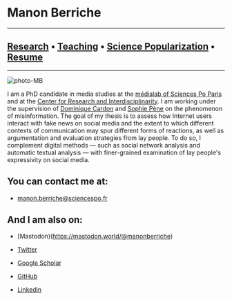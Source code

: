 # **Manon Berriche**

-----------------

## [Research](research.md) • [Teaching](teaching.md) • [Science Popularization](General-Audience.md) • [Resume](https://drive.google.com/file/d/1syRqm-ya3dwk69_t_84dEMdOoiHAiZBB/view?usp=sharing)

-----------------

![photo-MB](MB.jpg)

I am a PhD candidate in media studies at the [médialab of Sciences Po Paris](https://medialab.sciencespo.fr) and at the [Center for Research and Interdisciplinarity](https://www.cri-paris.org/en). I am working under the supervision of [Dominique Cardon](https://medialab.sciencespo.fr/en/people/dominique-cardon) and [Sophie Pène](https://www.dicen-idf.org/membre/pene-sophie) on the phenomenon of misinformation. The goal of my thesis is to assess how Internet users interact with fake news on social media and the extent to which different contexts of communication may spur different forms of reactions, as well as argumentation and evaluation strategies from lay people. To do so, I complement digital methods — such as social network analysis and automatic textual analysis — with finer-grained examination of lay people's expressivity on social media.


## You can contact me at: 


* [manon.berriche@sciencespo.fr](manon.berriche@sciencespo.fr) 


## And I am also on: 


* [Mastodon)(https://mastodon.world/@manonberriche)

* [Twitter](https://twitter.com/berriche_manon)

* [Google Scholar](https://scholar.google.com/citations?user=vWrBYa4AAAAJ&hl=fr&oi=ao)

* [GitHub](https://github.com/manonberriche)

* [Linkedin](https://www.linkedin.com/in/manon-berriche)





